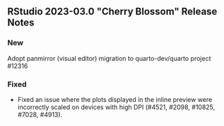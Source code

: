 
## RStudio 2023-03.0 "Cherry Blossom" Release Notes

### New
Adopt panmirror (visual editor) migration to quarto-dev/quarto project #12316

### Fixed

- Fixed an issue where the plots displayed in the inline preview were incorrectly scaled on devices with high DPI (#4521, #2098, #10825, #7028, #4913).
